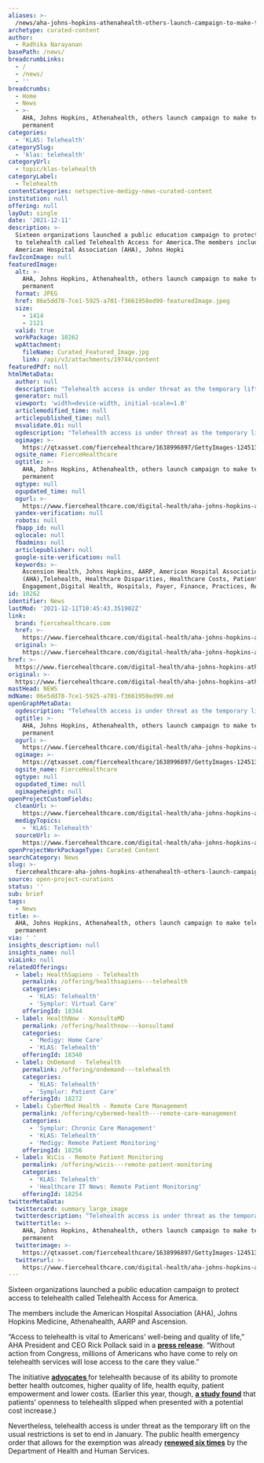 ```yaml
---
aliases: >-
  /news/aha-johns-hopkins-athenahealth-others-launch-campaign-to-make-telehealth-permanent
archetype: curated-content
author:
  - Radhika Narayanan
basePath: /news/
breadcrumbLinks:
  - /
  - /news/
  - ''
breadcrumbs:
  - Home
  - News
  - >-
    AHA, Johns Hopkins, Athenahealth, others launch campaign to make telehealth
    permanent
categories:
  - 'KLAS: Telehealth'
categorySlug:
  - 'klas: telehealth'
categoryUrl:
  - topic/klas-telehealth
categoryLabel:
  - Telehealth
contentCategories: netspective-medigy-news-curated-content
institution: null
offering: null
layOut: single
date: '2021-12-11'
description: >-
  Sixteen organizations launched a public education campaign to protect access
  to telehealth called Telehealth Access for America.The members include the
  American Hospital Association (AHA), Johns Hopki
favIconImage: null
featuredImage:
  alt: >-
    AHA, Johns Hopkins, Athenahealth, others launch campaign to make telehealth
    permanent
  format: JPEG
  href: 06e5dd78-7ce1-5925-a701-f3661958ed99-featuredImage.jpeg
  size:
    - 1414
    - 2121
  valid: true
  workPackage: 10262
  wpAttachment:
    fileName: Curated_Featured_Image.jpg
    link: /api/v3/attachments/19744/content
featuredPdf: null
htmlMetaData:
  author: null
  description: "Telehealth access is under threat as the temporary lift on the usual restrictions is set to end in January, several organizations say. The public health emergency order that allows for the exemption was already renewed six times by the Department of Health and Human Services.\_"
  generator: null
  viewport: 'width=device-width, initial-scale=1.0'
  articlemodified_time: null
  articlepublished_time: null
  msvalidate.01: null
  ogdescription: "Telehealth access is under threat as the temporary lift on the usual restrictions is set to end in January, several organizations say. The public health emergency order that allows for the exemption was already renewed six times by the Department of Health and Human Services.\_"
  ogimage: >-
    https://qtxasset.com/fiercehealthcare/1638996897/GettyImages-1245139917.jpg/GettyImages-1245139917.jpg?VersionId=V4C1i2C4CCrLj7t5XNzHmhh0yK0vDASa
  ogsite_name: FierceHealthcare
  ogtitle: >-
    AHA, Johns Hopkins, Athenahealth, others launch campaign to make telehealth
    permanent
  ogtype: null
  ogupdated_time: null
  ogurl: >-
    https://www.fiercehealthcare.com/digital-health/aha-johns-hopkins-athenahealth-others-launch-campaign-to-make-telehealth-permanent
  yandex-verification: null
  robots: null
  fbapp_id: null
  oglocale: null
  fbadmins: null
  articlepublisher: null
  google-site-verification: null
  keywords: >-
    Ascension Health, Johns Hopkins, AARP, American Hospital Association
    (AHA),Telehealth, Healthcare Disparities, Healthcare Costs, Patient
    Engagement,Digital Health, Hospitals, Payer, Finance, Practices, Regulatory
id: 10262
identifier: News
lastMod: '2021-12-11T10:45:43.351902Z'
link:
  brand: fiercehealthcare.com
  href: >-
    https://www.fiercehealthcare.com/digital-health/aha-johns-hopkins-athenahealth-others-launch-campaign-to-make-telehealth-permanent
  original: >-
    https://www.fiercehealthcare.com/digital-health/aha-johns-hopkins-athenahealth-others-launch-campaign-to-make-telehealth-permanent
href: >-
  https://www.fiercehealthcare.com/digital-health/aha-johns-hopkins-athenahealth-others-launch-campaign-to-make-telehealth-permanent
original: >-
  https://www.fiercehealthcare.com/digital-health/aha-johns-hopkins-athenahealth-others-launch-campaign-to-make-telehealth-permanent
mastHead: NEWS
mdName: 06e5dd78-7ce1-5925-a701-f3661958ed99.md
openGraphMetaData:
  ogdescription: "Telehealth access is under threat as the temporary lift on the usual restrictions is set to end in January, several organizations say. The public health emergency order that allows for the exemption was already renewed six times by the Department of Health and Human Services.\_"
  ogtitle: >-
    AHA, Johns Hopkins, Athenahealth, others launch campaign to make telehealth
    permanent
  ogurl: >-
    https://www.fiercehealthcare.com/digital-health/aha-johns-hopkins-athenahealth-others-launch-campaign-to-make-telehealth-permanent
  ogimage: >-
    https://qtxasset.com/fiercehealthcare/1638996897/GettyImages-1245139917.jpg/GettyImages-1245139917.jpg?VersionId=V4C1i2C4CCrLj7t5XNzHmhh0yK0vDASa
  ogsite_name: FierceHealthcare
  ogtype: null
  ogupdated_time: null
  ogimageheight: null
openProjectCustomFields:
  cleanUrl: >-
    https://www.fiercehealthcare.com/digital-health/aha-johns-hopkins-athenahealth-others-launch-campaign-to-make-telehealth-permanent
  medigyTopics:
    - 'KLAS: Telehealth'
  sourceUrl: >-
    https://www.fiercehealthcare.com/digital-health/aha-johns-hopkins-athenahealth-others-launch-campaign-to-make-telehealth-permanent
openProjectWorkPackageType: Curated Content
searchCategory: News
slug: >-
  fiercehealthcare-aha-johns-hopkins-athenahealth-others-launch-campaign-to-make-telehealth-permanent
source: open-project-curations
status: ''
sub: brief
tags:
  - News
title: >-
  AHA, Johns Hopkins, Athenahealth, others launch campaign to make telehealth
  permanent
via: ' '
insights_description: null
insights_name: null
viaLink: null
relatedOfferings:
  - label: HealthSapiens - Telehealth
    permalink: /offering/healthsapiens---telehealth
    categories:
      - 'KLAS: Telehealth'
      - 'Symplur: Virtual Care'
    offeringId: 18344
  - label: HealthNow - KonsultaMD
    permalink: /offering/healthnow---konsultamd
    categories:
      - 'Medigy: Home Care'
      - 'KLAS: Telehealth'
    offeringId: 18340
  - label: OnDemand - Telehealth
    permalink: /offering/ondemand---telehealth
    categories:
      - 'KLAS: Telehealth'
      - 'Symplur: Patient Care'
    offeringId: 18272
  - label: CyberMed Health - Remote Care Management
    permalink: /offering/cybermed-health---remote-care-management
    categories:
      - 'Symplur: Chronic Care Management'
      - 'KLAS: Telehealth'
      - 'Medigy: Remote Patient Monitoring'
    offeringId: 18256
  - label: WiCis - Remote Patient Monitoring
    permalink: /offering/wicis---remote-patient-monitoring
    categories:
      - 'KLAS: Telehealth'
      - 'Healthcare IT News: Remote Patient Monitoring'
    offeringId: 18254
twitterMetaData:
  twittercard: summary_large_image
  twitterdescription: "Telehealth access is under threat as the temporary lift on the usual restrictions is set to end in January, several organizations say. The public health emergency order that allows for the exemption was already renewed six times by the Department of Health and Human Services.\_"
  twittertitle: >-
    AHA, Johns Hopkins, Athenahealth, others launch campaign to make telehealth
    permanent
  twitterimage: >-
    https://qtxasset.com/fiercehealthcare/1638996897/GettyImages-1245139917.jpg/GettyImages-1245139917.jpg?VersionId=V4C1i2C4CCrLj7t5XNzHmhh0yK0vDASa
  twitterurl: >-
    https://www.fiercehealthcare.com/digital-health/aha-johns-hopkins-athenahealth-others-launch-campaign-to-make-telehealth-permanent
---
```

<p>Sixteen organizations launched a public education campaign to protect access to telehealth called Telehealth Access for America.</p><p>The members include the American Hospital Association (AHA), Johns Hopkins Medicine, Athenahealth, AARP and Ascension.&nbsp;</p><p>“Access to telehealth is vital to Americans’ well-being and quality of life,” AHA President and CEO Rick Pollack said in a <a href="https://www.aha.org/news/headline/2021-12-02-aha-others-launch-campaign-protect-access-telehealth-services"><strong>press release</strong></a>. “Without action from Congress, millions of Americans who have come to rely on telehealth services will lose access to the care they value.”&nbsp;</p><p>The initiative <a href="https://telehealthaccessforamerica.org/"><strong>advocates </strong></a>for telehealth because of its ability to promote better health outcomes, higher quality of life, health equity, patient empowerment and lower costs. (Earlier this year, though, <a href="https://www.fiercehealthcare.com/digital-health/out-pocket-costs-may-play-larger-role-telehealth-visits-than-person-care-survey"><strong>a study found</strong></a> that patients’ openness to telehealth slipped when presented with a potential cost increase.)&nbsp;</p><p>Nevertheless, telehealth access is under threat as the temporary lift on the usual restrictions is set to end in January. The public health emergency order that allows for the exemption was already <a href="https://www.aota.org/Advocacy-Policy/Federal-Reg-Affairs/News/2020/HHS-Secretary-Renews-Public-Health-Emergency.aspx"><strong>renewed six times</strong></a> by the Department of Health and Human Services.&nbsp;</p>